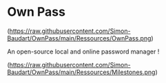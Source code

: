 # Own Pass
(https://raw.githubusercontent.com/Simon-Baudart/OwnPass/main/Ressources/OwnPass.png)

An open-source local and online password manager !

(https://raw.githubusercontent.com/Simon-Baudart/OwnPass/main/Ressources/Milestones.png)

